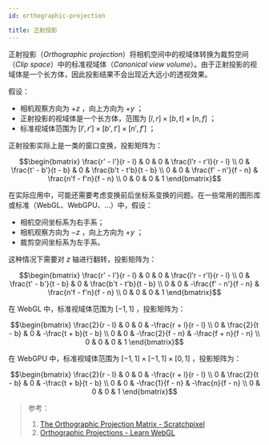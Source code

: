 ```yaml
---
id: orthographic-projection

title: 正射投影
---
```


正射投影（_Orthographic projection_）将相机空间中的视域体转换为裁剪空间（_Clip space_）中的标准视域体（_Canonical view volume_）。由于正射投影的视域体是一个长方体，因此投影结果不会出现近大远小的透视效果。

假设：

- 相机观察方向为 $+z$ ，向上方向为 $+y$ ；
- 正射投影的视域体是一个长方体，范围为 $[l, r] \times [b, t] \times [n, f]$ ；
- 标准视域体范围为 $[l', r'] \times [b', t'] \times [n', f']$ ；

正射投影实际上是一类的窗口变换，投影矩阵为：

```math
\begin{bmatrix}
  \frac{r' - l'}{r - l} & 0 & 0 & \frac{l'r - r'l}{r - l} \\
  0 & \frac{t' - b'}{t - b} & 0 & \frac{b't - t'b}{t - b} \\
  0 & 0 & \frac{f' - n'}{f - n} & \frac{n'f - f'n}{f - n} \\
  0 & 0 & 0 & 1
\end{bmatrix}
```

在实际应用中，可能还需要考虑变换前后坐标系变换的问题。在一些常用的图形库或标准（WebGL、WebGPU、...）中，假设：

- 相机空间坐标系为右手系；
- 相机观察方向为 $-z$ ，向上方向为 $+y$ ；
- 裁剪空间坐标系为左手系。

这种情况下需要对 $z$ 轴进行翻转，投影矩阵为：

```math
\begin{bmatrix}
  \frac{r' - l'}{r - l} & 0 & 0 & \frac{l'r - r'l}{r - l} \\
  0 & \frac{t' - b'}{t - b} & 0 & \frac{b't - t'b}{t - b} \\
  0 & 0 & -\frac{f' - n'}{f - n} & \frac{n'f - f'n}{f - n} \\
  0 & 0 & 0 & 1
\end{bmatrix}
```

在 WebGL 中，标准视域体范围为 $[-1, 1]$ ，投影矩阵为：

```math
\begin{bmatrix}
  \frac{2}{r - l} & 0 & 0 & -\frac{r + l}{r - l} \\
  0 & \frac{2}{t - b} & 0 & -\frac{t + b}{t - b} \\
  0 & 0 & -\frac{2}{f - n} & -\frac{f + n}{f - n} \\
  0 & 0 & 0 & 1
\end{bmatrix}
```

在 WebGPU 中，标准视域体范围为 $[-1, 1] \times [-1, 1] \times [0, 1]$ ，投影矩阵为：

```math
\begin{bmatrix}
  \frac{2}{r - l} & 0 & 0 & -\frac{r + l}{r - l} \\
  0 & \frac{2}{t - b} & 0 & -\frac{t + b}{t - b} \\
  0 & 0 & -\frac{1}{f - n} & -\frac{n}{f - n} \\
  0 & 0 & 0 & 1
\end{bmatrix}
```

> 参考：
>
> 1. [The Orthographic Projection Matrix - Scratchpixel](https://www.scratchapixel.com/lessons/3d-basic-rendering/perspective-and-orthographic-projection-matrix/orthographic-projection-matrix.html)
> 1. [Orthographic Projections - Learn WebGL](https://learnwebgl.brown37.net/08_projections/projections_ortho.html)
